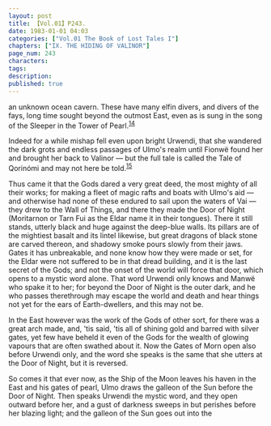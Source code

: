 ```yaml
---
layout: post
title: 【Vol.01】P243.
date: 1983-01-01 04:03
categories: ["Vol.01 The Book of Lost Tales I"]
chapters: ["IX. THE HIDING OF VALINOR"]
page_num: 243
characters: 
tags: 
description: 
published: true
---
```


<p style="text-indent: 0;">
an unknown ocean cavern. These have many elfin divers, and divers of the fays, long time sought beyond the outmost East, even as is sung in the song of the Sleeper in the Tower of Pearl.<SUP><a href="{{site.baseurl}}/vol01-p249">14</a></SUP>
</p>

Indeed for a while mishap fell even upon bright Urwendi, that she wandered the dark grots and endless passages of Ulmo's realm until Fionwë found her and brought her back to Valinor — but the full tale is called the Tale of Qorinómi and may not here be told.<SUP>[15]({{site.baseurl}}/vol01-p249)</SUP>

Thus came it that the Gods dared a very great deed, the most mighty of all their works; for making a fleet of magic rafts and boats with Ulmo's aid — and otherwise had none of these endured to sail upon the waters of Vai — they drew to the Wall of Things, and there they made the Door of Night (Moritarnon or Tarn Fui as the Eldar name it in their tongues). There it still stands, utterly black and huge against the deep-blue walls. Its pillars are of the mightiest basalt and its lintel likewise, but great dragons of black stone are carved thereon, and shadowy smoke pours slowly from their jaws. Gates it has unbreakable, and none know how they were made or set, for the Eldar were not suffered to be in that dread building, and it is the last secret of the Gods; and not the onset of the world will force that door, which opens to a mystic word alone. That word Urwendi only knows and Manwë who spake it to her; for beyond the Door of Night is the outer dark, and he who passes therethrough may escape the world and death and hear things not yet for the ears of Earth-dwellers, and this may not be.

In the East however was the work of the Gods of other sort, for there was a great arch made, and, 'tis said, 'tis all of shining gold and barred with silver gates, yet few have beheld it even of the Gods for the wealth of glowing vapours that are often swathed about it. Now the Gates of Morn open also before Urwendi only, and the word she speaks is the same that she utters at the Door of Night, but it is reversed.

So comes it that ever now, as the Ship of the Moon leaves his haven in the East and his gates of pearl, Ulmo draws the galleon of the Sun before the Door of Night. Then speaks Urwendi the mystic word, and they open outward before her, and a gust of darkness sweeps in but perishes before her blazing light; and the galleon of the Sun goes out into the

